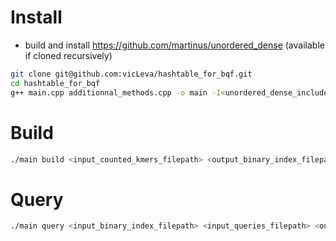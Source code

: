 # Install

+ build and install https://github.com/martinus/unordered_dense (available if cloned recursively)

``` bash
git clone git@github.com:vicLeva/hashtable_for_bqf.git
cd hashtable_for_bqf
g++ main.cpp additionnal_methods.cpp -o main -I<unordered_dense_include_dir>
```

# Build

``` bash
./main build <input_counted_kmers_filepath> <output_binary_index_filepath>
```

# Query

``` bash
./main query <input_binary_index_filepath> <input_queries_filepath> <output_results_filepath> 
```
